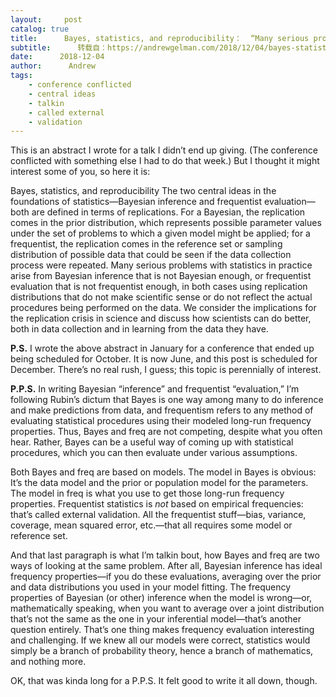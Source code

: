 ```yaml
---
layout:     post
catalog: true
title:      Bayes, statistics, and reproducibility：  “Many serious problems with statistics in practice arise from Bayesian inference that is not Bayesian enough, or frequentist evaluation that is not frequentist enough, in both cases using replication distributions that do not make scientific sense or do not reflect the actual procedures being performed on the data.”
subtitle:      转载自：https://andrewgelman.com/2018/12/04/bayes-statistics-reproducibility-many-serious-problems-statistics-practice-arise-bayesian-inference-not-bayesian-enough-frequentist-evaluation-not-frequentist/
date:      2018-12-04
author:      Andrew
tags:
    - conference conflicted
    - central ideas
    - talkin
    - called external
    - validation
---
```





This is an abstract I wrote for a talk I didn’t end up giving. (The conference conflicted with something else I had to do that week.) But I thought it might interest some of you, so here it is:

> 
Bayes, statistics, and reproducibility
The two central ideas in the foundations of statistics—Bayesian inference and frequentist evaluation—both are defined in terms of replications. For a Bayesian, the replication comes in the prior distribution, which represents possible parameter values under the set of problems to which a given model might be applied; for a frequentist, the replication comes in the reference set or sampling distribution of possible data that could be seen if the data collection process were repeated. Many serious problems with statistics in practice arise from Bayesian inference that is not Bayesian enough, or frequentist evaluation that is not frequentist enough, in both cases using replication distributions that do not make scientific sense or do not reflect the actual procedures being performed on the data. We consider the implications for the replication crisis in science and discuss how scientists can do better, both in data collection and in learning from the data they have.


**P.S.** I wrote the above abstract in January for a conference that ended up being scheduled for October. It is now June, and this post is scheduled for December. There’s no real rush, I guess; this topic is perennially of interest.

**P.P.S.** In writing Bayesian “inference” and frequentist “evaluation,” I’m following Rubin’s dictum that Bayes is one way among many to do inference and make predictions from data, and frequentism refers to any method of evaluating statistical procedures using their modeled long-run frequency properties. Thus, Bayes and freq are not competing, despite what you often hear. Rather, Bayes can be a useful way of coming up with statistical procedures, which you can then evaluate under various assumptions.

Both Bayes and freq are based on models. The model in Bayes is obvious: It’s the data model and the prior or population model for the parameters. The model in freq is what you use to get those long-run frequency properties. Frequentist statistics is *not* based on empirical frequencies: that’s called external validation. All the frequentist stuff—bias, variance, coverage, mean squared error, etc.—that all requires some model or reference set.

And that last paragraph is what I’m talkin bout, how Bayes and freq are two ways of looking at the same problem. After all, Bayesian inference has ideal frequency properties—if you do these evaluations, averaging over the prior and data distributions you used in your model fitting. The frequency properties of Bayesian (or other) inference when the model is wrong—or, mathematically speaking, when you want to average over a joint distribution that’s not the same as the one in your inferential model—that’s another question entirely. That’s one thing makes frequency evaluation interesting and challenging. If we knew all our models were correct, statistics would simply be a branch of probability theory, hence a branch of mathematics, and nothing more.

OK, that was kinda long for a P.P.S. It felt good to write it all down, though.



